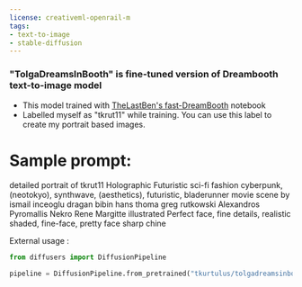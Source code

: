 ```yaml
---
license: creativeml-openrail-m
tags:
- text-to-image
- stable-diffusion
---
```

### "TolgaDreamsInBooth" is fine-tuned version of Dreambooth text-to-image model

- This model trained with [TheLastBen's fast-DreamBooth](https://colab.research.google.com/github/TheLastBen/fast-stable-diffusion/blob/main/fast-DreamBooth.ipynb) notebook
- Labelled myself as "tkrut11" while training. You can use this label to create my portrait based images. 

# Sample prompt:

detailed portrait of tkrut11 Holographic Futuristic sci-fi fashion cyberpunk, (neotokyo), synthwave, (aesthetics), futuristic, bladerunner movie scene by ismail inceoglu dragan bibin hans thoma greg rutkowski Alexandros Pyromallis Nekro Rene Margitte illustrated Perfect face, fine details, realistic shaded, fine-face, pretty face sharp chine

External usage :

```python
from diffusers import DiffusionPipeline

pipeline = DiffusionPipeline.from_pretrained("tkurtulus/tolgadreamsinbooth-concept")
```
